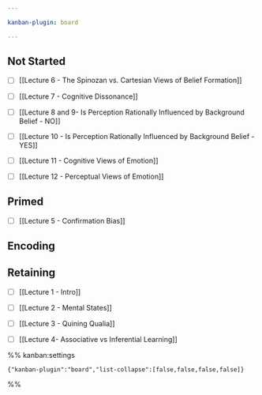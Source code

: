 ```yaml
---

kanban-plugin: board

---
```


## Not Started

- [ ] [[Lecture 6 - The Spinozan vs. Cartesian Views of Belief Formation]]
- [ ] [[Lecture 7 - Cognitive Dissonance]]
- [ ] [[Lecture 8 and 9- Is Perception Rationally Influenced by Background Belief - NO]]
- [ ] [[Lecture 10  - Is Perception Rationally Influenced by Background Belief - YES]]
- [ ] [[Lecture 11 - Cognitive Views of Emotion]]
- [ ] [[Lecture 12 - Perceptual Views of Emotion]]


## Primed

- [ ] [[Lecture 5 - Confirmation Bias]]


## Encoding



## Retaining

- [ ] [[Lecture 1 - Intro]]
- [ ] [[Lecture 2 - Mental States]]
- [ ] [[Lecture 3 - Quining Qualia]]
- [ ] [[Lecture 4- Associative vs Inferential Learning]]




%% kanban:settings
```
{"kanban-plugin":"board","list-collapse":[false,false,false,false]}
```
%%